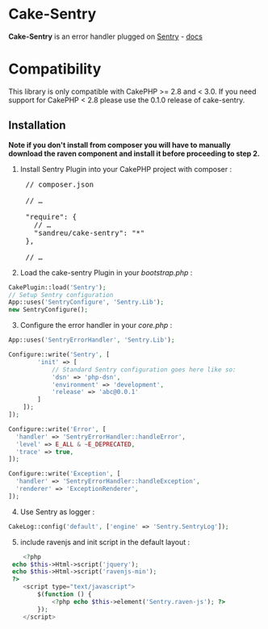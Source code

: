 # Cake-Sentry

**Cake-Sentry** is an error handler plugged on [Sentry](http://www.getsentry.com) - [docs](http://sentry.readthedocs.org/en/latest/quickstart/index.html#setting-up-an-environment)

# Compatibility

This library is only compatible with CakePHP >= 2.8 and < 3.0. If you need support for CakePHP < 2.8 please use the 0.1.0 release of cake-sentry.

## Installation

**Note if you don't install from composer you will have to manually download the raven component and install it before proceeding to step 2.**

1. Install Sentry Plugin into your CakePHP project with composer :
<pre>
    // composer.json
    
    // …

    "require": {
      // …
      "sandreu/cake-sentry": "*"
    },

    // …
</pre>

2. Load the cake-sentry Plugin in your _bootstrap.php_ :

```php
CakePlugin::load('Sentry');
// Setup Sentry configuration
App::uses('SentryConfigure', 'Sentry.Lib');
new SentryConfigure();
```

3. Configure the error handler in your _core.php_ :

```php
App::uses('SentryErrorHandler', 'Sentry.Lib');

Configure::write('Sentry', [
		'init' => [
			// Standard Sentry configuration goes here like so:
			'dsn' => 'php-dsn',
			'environment' => 'development',
			'release' => 'abc@0.0.1'
		]
	]);
]);

Configure::write('Error', [
  'handler' => 'SentryErrorHandler::handleError',
  'level' => E_ALL & ~E_DEPRECATED,
  'trace' => true,
]);

Configure::write('Exception', [
  'handler' => 'SentryErrorHandler::handleException',
  'renderer' => 'ExceptionRenderer',
]);
```

4. Use Sentry as logger :

```php
CakeLog::config('default', ['engine' => 'Sentry.SentryLog']);
```

5. include ravenjs and init script in the default layout :

```php
	<?php
 echo $this->Html->script('jquery');
 echo $this->Html->script('ravenjs-min');
 ?>
	<script type="text/javascript">
		$(function () {
			<?php echo $this->element('Sentry.raven-js'); ?>
		});
	</script>
```
